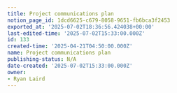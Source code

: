 ```yaml
---
title: Project communications plan
notion_page_id: 1dcd6625-c679-8058-9651-fb6bca3f2453
exported_at: '2025-07-02T18:36:56.424038+00:00'
last-edited-time: '2025-07-02T15:33:00.000Z'
id: 133
created-time: '2025-04-21T04:50:00.000Z'
name: Project communications plan
publishing-status: N/A
date-created: '2025-07-02T15:33:00.000Z'
owner:
- Ryan Laird
---
```


